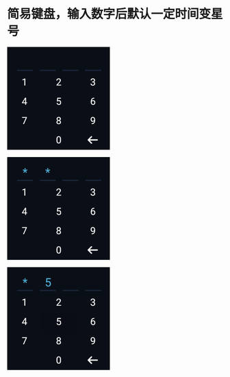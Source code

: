 # 简易键盘，输入数字后默认一定时间变星号
![image](./picture/device-2018-08-27-163249.png)

![image](./picture/device-2018-08-27-163311.png)

![image](./picture/device-2018-08-27-163342.png)


